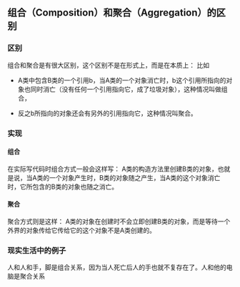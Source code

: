 ## 组合（Composition）和聚合（Aggregation）的区别

### 区别

组合和聚合是有很大区别，这个区别不是在形式上，而是在本质上：
比如

- A类中包含B类的一个引用b，当A类的一个对象消亡时，b这个引用所指向的对象也同时消亡（没有任何一个引用指向它，成了垃圾对象），这种情况叫做组合，

- 反之b所指向的对象还会有另外的引用指向它，这种情况叫聚合。

### 实现

#### 组合

在实际写代码时组合方式一般会这样写：
    A类的构造方法里创建B类的对象，也就是说，当A类的一个对象产生时，B类的对象随之产生，当A类的这个对象消亡时，它所包含的B类的对象也随之消亡。

#### 聚合

聚合方式则是这样：
    A类的对象在创建时不会立即创建B类的对象，而是等待一个外界的对象传给它传给它的这个对象不是A类创建的。

### 现实生活中的例子

人和人和手，脚是组合关系，因为当人死亡后人的手也就不复存在了。人和他的电脑是聚合关系